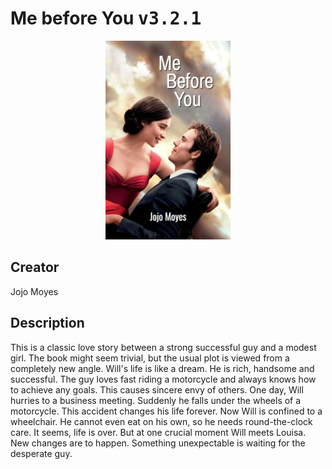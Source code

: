 
# Me before You <kbd>v3.2.1</kbd>

<center>
  <img src="./cover-1024.jpg"/>
</center>

## Creator
Jojo Moyes

## Description
This is a classic love story between a strong successful guy and a modest girl. The book might seem trivial, but the usual plot is viewed from a completely new angle. Will's life is like a dream. He is rich, handsome and successful. The guy loves fast riding a motorcycle and always knows how to achieve any goals. This causes sincere envy of others. One day, Will hurries to a business meeting. Suddenly he falls under the wheels of a motorcycle. This accident changes his life forever. Now Will is confined to a wheelchair. He cannot even eat on his own, so he needs round-the-clock care. It seems, life is over. But at one crucial moment Will meets Louisa. New changes are to happen. Something unexpectable is waiting for the desperate guy.
